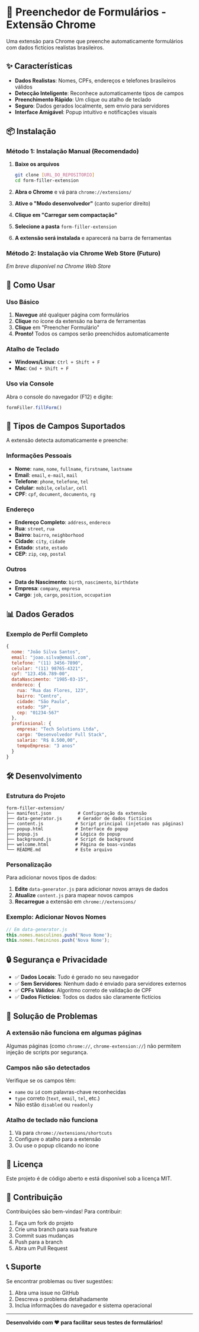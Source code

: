 # 🚀 Preenchedor de Formulários - Extensão Chrome

Uma extensão para Chrome que preenche automaticamente formulários com dados fictícios realistas brasileiros.

## ✨ Características

- **Dados Realistas**: Nomes, CPFs, endereços e telefones brasileiros válidos
- **Detecção Inteligente**: Reconhece automaticamente tipos de campos
- **Preenchimento Rápido**: Um clique ou atalho de teclado
- **Seguro**: Dados gerados localmente, sem envio para servidores
- **Interface Amigável**: Popup intuitivo e notificações visuais

## 📦 Instalação

### Método 1: Instalação Manual (Recomendado)

1. **Baixe os arquivos**
   ```bash
   git clone [URL_DO_REPOSITORIO]
   cd form-filler-extension
   ```

2. **Abra o Chrome** e vá para `chrome://extensions/`

3. **Ative o "Modo desenvolvedor"** (canto superior direito)

4. **Clique em "Carregar sem compactação"**

5. **Selecione a pasta** `form-filler-extension`

6. **A extensão será instalada** e aparecerá na barra de ferramentas

### Método 2: Instalação via Chrome Web Store (Futuro)

*Em breve disponível na Chrome Web Store*

## 🎯 Como Usar

### Uso Básico

1. **Navegue** até qualquer página com formulários
2. **Clique** no ícone da extensão na barra de ferramentas
3. **Clique** em "Preencher Formulário"
4. **Pronto!** Todos os campos serão preenchidos automaticamente

### Atalho de Teclado

- **Windows/Linux**: `Ctrl + Shift + F`
- **Mac**: `Cmd + Shift + F`

### Uso via Console

Abra o console do navegador (F12) e digite:
```javascript
formFiller.fillForm()
```

## 🔧 Tipos de Campos Suportados

A extensão detecta automaticamente e preenche:

### Informações Pessoais
- **Nome**: `name`, `nome`, `fullname`, `firstname`, `lastname`
- **Email**: `email`, `e-mail`, `mail`
- **Telefone**: `phone`, `telefone`, `tel`
- **Celular**: `mobile`, `celular`, `cell`
- **CPF**: `cpf`, `document`, `documento`, `rg`

### Endereço
- **Endereço Completo**: `address`, `endereco`
- **Rua**: `street`, `rua`
- **Bairro**: `bairro`, `neighborhood`
- **Cidade**: `city`, `cidade`
- **Estado**: `state`, `estado`
- **CEP**: `zip`, `cep`, `postal`

### Outros
- **Data de Nascimento**: `birth`, `nascimento`, `birthdate`
- **Empresa**: `company`, `empresa`
- **Cargo**: `job`, `cargo`, `position`, `occupation`

## 📊 Dados Gerados

### Exemplo de Perfil Completo

```javascript
{
  nome: "João Silva Santos",
  email: "joao.silva@email.com",
  telefone: "(11) 3456-7890",
  celular: "(11) 98765-4321",
  cpf: "123.456.789-00",
  dataNascimento: "1985-03-15",
  endereco: {
    rua: "Rua das Flores, 123",
    bairro: "Centro",
    cidade: "São Paulo",
    estado: "SP",
    cep: "01234-567"
  },
  profissional: {
    empresa: "Tech Solutions Ltda",
    cargo: "Desenvolvedor Full Stack",
    salario: "R$ 8.500,00",
    tempoEmpresa: "3 anos"
  }
}
```

## 🛠️ Desenvolvimento

### Estrutura do Projeto

```
form-filler-extension/
├── manifest.json          # Configuração da extensão
├── data-generator.js      # Gerador de dados fictícios
├── content.js            # Script principal (injetado nas páginas)
├── popup.html            # Interface do popup
├── popup.js              # Lógica do popup
├── background.js         # Script de background
├── welcome.html          # Página de boas-vindas
└── README.md             # Este arquivo
```

### Personalização

Para adicionar novos tipos de dados:

1. **Edite** `data-generator.js` para adicionar novos arrays de dados
2. **Atualize** `content.js` para mapear novos campos
3. **Recarregue** a extensão em `chrome://extensions/`

### Exemplo: Adicionar Novos Nomes

```javascript
// Em data-generator.js
this.nomes.masculinos.push('Novo Nome');
this.nomes.femininos.push('Nova Nome');
```

## 🔒 Segurança e Privacidade

- ✅ **Dados Locais**: Tudo é gerado no seu navegador
- ✅ **Sem Servidores**: Nenhum dado é enviado para servidores externos
- ✅ **CPFs Válidos**: Algoritmo correto de validação de CPF
- ✅ **Dados Fictícios**: Todos os dados são claramente fictícios

## 🐛 Solução de Problemas

### A extensão não funciona em algumas páginas

Algumas páginas (como `chrome://`, `chrome-extension://`) não permitem injeção de scripts por segurança.

### Campos não são detectados

Verifique se os campos têm:
- `name` ou `id` com palavras-chave reconhecidas
- `type` correto (`text`, `email`, `tel`, etc.)
- Não estão `disabled` ou `readonly`

### Atalho de teclado não funciona

1. Vá para `chrome://extensions/shortcuts`
2. Configure o atalho para a extensão
3. Ou use o popup clicando no ícone

## 📝 Licença

Este projeto é de código aberto e está disponível sob a licença MIT.

## 🤝 Contribuição

Contribuições são bem-vindas! Para contribuir:

1. Faça um fork do projeto
2. Crie uma branch para sua feature
3. Commit suas mudanças
4. Push para a branch
5. Abra um Pull Request

## 📞 Suporte

Se encontrar problemas ou tiver sugestões:

1. Abra uma issue no GitHub
2. Descreva o problema detalhadamente
3. Inclua informações do navegador e sistema operacional

---

**Desenvolvido com ❤️ para facilitar seus testes de formulários!**

